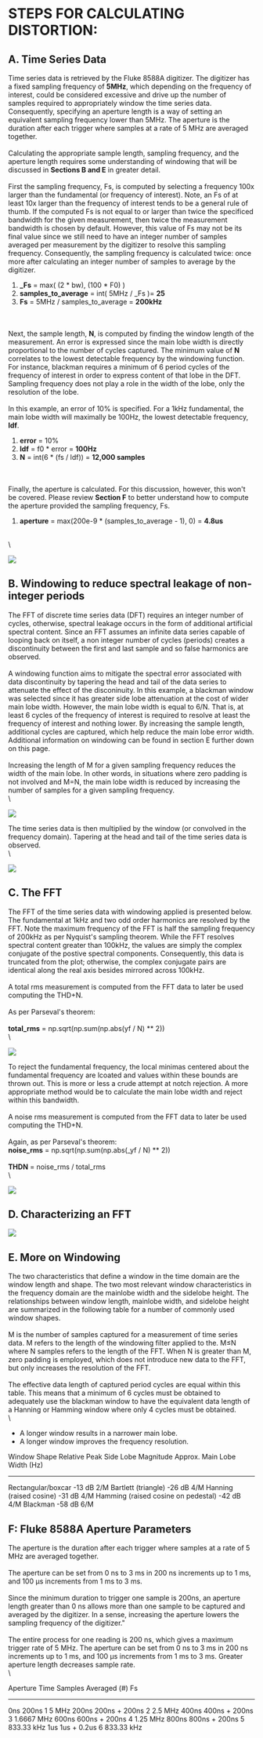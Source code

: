 STEPS FOR CALCULATING DISTORTION:
=================================

A. Time Series Data
-------------------

Time series data is retrieved by the Fluke 8588A digitizer. The
digitizer has a fixed sampling frequency of **5MHz**, which depending on
the frequency of interest, could be considered excessive and drive up
the number of samples required to appropriately window the time series
data. Consequently, specifying an aperture length is a way of setting an
equivalent sampling frequency lower than 5MHz. The aperture is the
duration after each trigger where samples at a rate of 5 MHz are
averaged together. \
 \
 Calculating the appropriate sample length, sampling frequency, and the
aperture length requires some understanding of windowing that will be
discussed in **Sections B and E** in greater detail. \
 \
First the sampling frequency, Fs, is computed by selecting a frequency
100x larger than the fundamental (or frequency of interest). Note, an Fs
of at least 10x larger than the frequency of interest tends to be a
general rule of thumb. If the computed Fs is not equal to or larger than
twice the specificed bandwidth for the given measurement, then twice the
measurement bandwidth is chosen by default. However, this value of Fs
may not be its final value since we still need to have an integer number
of samples averaged per measurement by the digitizer to resolve this
sampling frequency. Consequently, the sampling frequency is calculated
twice: once more after calculating an integer number of samples to
average by the digitizer.

1.  **\_Fs** = max( (2 \* bw), (100 \* F0) )
2.  **samples\_to\_average** = int( 5MHz / \_Fs )= **25**
3.  **Fs** = 5MHz / samples\_to\_average = **200kHz**

\
 \
Next, the sample length, **N**, is computed by finding the window length
of the measurement. An error is expressed since the main lobe width is
directly proportional to the number of cycles captured. The minimum
value of **N** correlates to the lowest detectable frequency by the
windowing function. For instance, blackman requires a minimum of 6
period cycles of the frequency of interest in order to express content
of that lobe in the DFT. Sampling frequency does not play a role in the
width of the lobe, only the resolution of the lobe. \
 \
In this example, an error of 10% is specified. For a 1kHz fundamental,
the main lobe width will maximally be 100Hz, the lowest detectable
frequency, **ldf**.

1.  **error** = 10%
2.  **ldf** = f0 \* error = **100Hz**
3.  **N** = int(6 \* (fs / ldf)) = **12,000 samples**

\
 \
Finally, the aperture is calculated. For this discussion, however, this
won't be covered. Please review **Section F** to better understand how
to compute the aperture provided the sampling frequency, Fs.

1.  **aperture** = max(200e-9 \* (samples\_to\_average - 1), 0) =
    **4.8us**

\
 \

![](images/static/00_sampled_data.jpg)

B. Windowing to reduce spectral leakage of non-integer periods
--------------------------------------------------------------

The FFT of discrete time series data (DFT) requires an integer number of
cycles, otherwise, spectral leakage occurs in the form of additional
artificial spectral content. Since an FFT assumes an infinite data
series capable of looping back on itself, a non integer number of cycles
(periods) creates a discontinuity between the first and last sample and
so false harmonics are observed. \
 \
A windowing function aims to mitigate the spectral error associated with
data discontinuity by tapering the head and tail of the data series to
attenuate the effect of the disconinuity. In this example, a blackman
window was selected since it has greater side lobe attenuation at the
cost of wider main lobe width. However, the main lobe width is equal to
6/N. That is, at least 6 cycles of the frequency of interest is required
to resolve at least the frequency of interest and nothing lower. By
increasing the sample length, additional cycles are captured, which help
reduce the main lobe error width. Additional information on windowing
can be found in section E further down on this page. \
 \
Increasing the length of M for a given sampling frequency reduces the
width of the main lobe. In other words, in situations where zero padding
is not involved and M=N, the main lobe width is reduced by increasing
the number of samples for a given sampling frequency. \
 \

![](images/static/01_window.jpg)

The time series data is then multiplied by the window (or convolved in
the frequency domain). Tapering at the head and tail of the time series
data is observed. \
 \

![](images/static/02_windowed_data.jpg)

C. The FFT
----------

The FFT of the time series data with windowing applied is presented
below. The fundamental at 1kHz and two odd order harmonics are resolved
by the FFT. Note the maximum frequency of the FFT is half the sampling
frequency of 200kHz as per Nyquist's sampling theorem. While the FFT
resolves spectral content greater than 100kHz, the values are simply the
complex conjugate of the postive spectral components. Consequently, this
data is truncated from the plot; otherwise, the complex conjugate pairs
are identical along the real axis besides mirrored across 100kHz. \
 \
A total rms measurement is computed from the FFT data to later be used
computing the THD+N. \
 \
As per Parseval's theorem: \
 \
**total\_rms** = np.sqrt(np.sum(np.abs(yf / N) \*\* 2)) \
 \

![](images/static/03_fft_of_windowed_data.jpg)

To reject the fundamental frequency, the local minimas centered about
the fundamental frequency are lcoated and values within these bounds are
thrown out. This is more or less a crude attempt at notch rejection. A
more appropriate method would be to calculate the main lobe width and
reject within this bandwidth. \
 \
A noise rms measurement is computed from the FFT data to later be used
computing the THD+N. \
 \
Again, as per Parseval's theorem: \
**noise\_rms** = np.sqrt(np.sum(np.abs(\_yf / N) \*\* 2)) \
 \
 **THDN** = noise\_rms / total\_rms \
 \

![](images/static/04_rejected_fundamental.jpg)

D. Characterizing an FFT
------------------------

![](images/static/FFTResolution.jpg)

E. More on Windowing
--------------------

The two characteristics that define a window in the time domain are the
window length and shape. The two most relevant window characteristics in
the frequency domain are the mainlobe width and the sidelobe height. The
relationships between window length, mainlobe width, and sidelobe height
are summarized in the following table for a number of commonly used
window shapes. \
 \
M is the number of samples captured for a measurement of time series
data. M refers to the length of the windowing filter applied to the. M≤N
where N samples refers to the length of the FFT. When N is greater than
M, zero padding is employed, which does not introduce new data to the
FFT, but only increases the resolution of the FFT. \
 \
The effective data length of captured period cycles are equal within
this table. This means that a minimum of 6 cycles must be obtained to
adequately use the blackman window to have the equivalent data length of
a Hanning or Hamming window where only 4 cycles must be obtained. \
 \

-   A longer window results in a narrower main lobe.
-   A longer window improves the frequency resolution.

  Window Shape                          Relative Peak Side Lobe Magnitude   Approx. Main Lobe Width (Hz)
  ------------------------------------- ----------------------------------- ------------------------------
  Rectangular/boxcar                    -13 dB                              2/M
  Bartlett (triangle)                   -26 dB                              4/M
  Hanning (raised cosine)               -31 dB                              4/M
  Hamming (raised cosine on pedestal)   -42 dB                              4/M
  Blackman                              -58 dB                              6/M

F: Fluke 8588A Aperture Parameters
----------------------------------

The aperture is the duration after each trigger where samples at a rate
of 5 MHz are averaged together. \
 \
The aperture can be set from 0 ns to 3 ms in 200 ns increments up to 1
ms, and 100 μs increments from 1 ms to 3 ms. \
 \
Since the minimum duration to trigger one sample is 200ns, an aperture
length greater than 0 ns allows more than one sample to be captured and
averaged by the digitizer. In a sense, increasing the aperture lowers
the sampling frequency of the digitizer." \
 \
The entire process for one reading is 200 ns, which gives a maximum
trigger rate of 5 MHz. The aperture can be set from 0 ns to 3 ms in 200
ns increments up to 1 ms, and 100 μs increments from 1 ms to 3 ms.
Greater aperture length decreases sample rate. \
 \

  Aperture   Time            Samples Averaged (\#)   Fs
  ---------- --------------- ----------------------- ------------
  0ns        200ns           1                       5 MHz
  200ns      200ns + 200ns   2                       2.5 MHz
  400ns      400ns + 200ns   3                       1.6667 MHz
  600ns      600ns + 200ns   4                       1.25 MHz
  800ns      800ns + 200ns   5                       833.33 kHz
  1us        1us + 0.2us     6                       833.33 kHz


